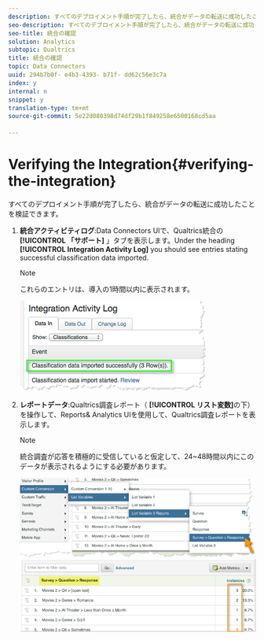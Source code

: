 ```yaml
---
description: すべてのデプロイメント手順が完了したら、統合がデータの転送に成功したことを検証できます。
seo-description: すべてのデプロイメント手順が完了したら、統合がデータの転送に成功したことを検証できます。
seo-title: 統合の確認
solution: Analytics
subtopic: Qualtrics
title: 統合の確認
topic: Data Connectors
uuid: 294b7b0f- e4b3-4393- b71f- dd62c56e3c7a
index: y
internal: n
snippet: y
translation-type: tm+mt
source-git-commit: 5e22d080398d74df29b1f849258e6500168cd5aa

---
```



# Verifying the Integration{#verifying-the-integration}

すべてのデプロイメント手順が完了したら、統合がデータの転送に成功したことを検証できます。

1. **統合アクティビティログ**:Data Connectors UIで、Qualtrics統合の **[!UICONTROL 「サポート]** 」タブを表示します。Under the heading **[!UICONTROL Integration Activity Log]** you should see entries stating successful classification data imported.

   >[!NOTE]
   >
   >これらのエントリは、導入の1時間以内に表示されます。

   ![](assets/verify-1.png)

1. **レポートデータ**:Qualtrics調査レポート（ **[!UICONTROL リスト変数]**&#x200B;の下）を操作して、Reports&amp; Analytics UIを使用して、Qualtrics調査レポートを表示します。

   >[!NOTE]
   >
   >統合調査が応答を積極的に受信していると仮定して、24~48時間以内にこのデータが表示されるようにする必要があります。

   ![](assets/verify-2.png) ![](assets/verify-3.png)

